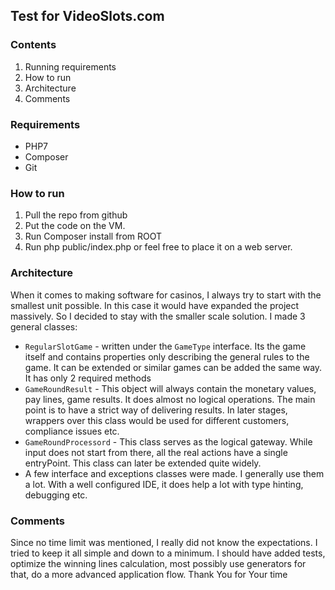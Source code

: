 ## Test for VideoSlots.com

### Contents
1) Running requirements
2) How to run
3) Architecture
4) Comments

### Requirements

* PHP7
* Composer
* Git

### How to run

1) Pull the repo from github
2) Put the code on the VM. 
3) Run Composer install from ROOT
4) Run php public/index.php or feel free to place it on a web server.
 
 ### Architecture
 
 When it comes to making software for casinos, I always try to start with the smallest unit possible. In this case it would 
 have expanded the project massively. So I decided to stay with the smaller scale solution. 
 I made 3 general classes:
 * `RegularSlotGame` - written under the `GameType` interface. Its the game itself and contains properties only describing 
 the general rules to the game. It can be extended or similar games can be added the same way. It has only 2 required methods
 * `GameRoundResult` - This object will always contain the monetary values, pay lines, game results. It does almost no
 logical operations. The main point is to have a strict way of delivering results. In later stages, wrappers over this 
 class would be used for different customers, compliance issues etc.
 * `GameRoundProcessord` - This class serves as the logical gateway. While input does not start from there, all the 
 real actions have a single entryPoint. This class can later be extended quite widely.
 * A few interface and exceptions classes were made. I generally use them a lot. With a well configured IDE, it does 
  help a lot with type hinting, debugging etc.
  
  
  ### Comments
  
  Since no time limit was mentioned, I really did not know the expectations. I tried to keep it all simple and down to
  a minimum. I should have added tests, optimize the winning lines calculation, most possibly use generators for that, 
  do a more advanced application flow. 
  Thank You for Your time


